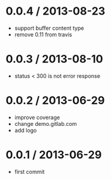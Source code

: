 
0.0.4 / 2013-08-23 
==================

  * support buffer content type
  * remove 0.11 from travis

0.0.3 / 2013-08-10 
==================

  * status < 300 is not error response

0.0.2 / 2013-06-29 
==================

  * improve coverage
  * change demo.gitlab.com
  * add logo

0.0.1 / 2013-06-29 
==================

  * first commit
